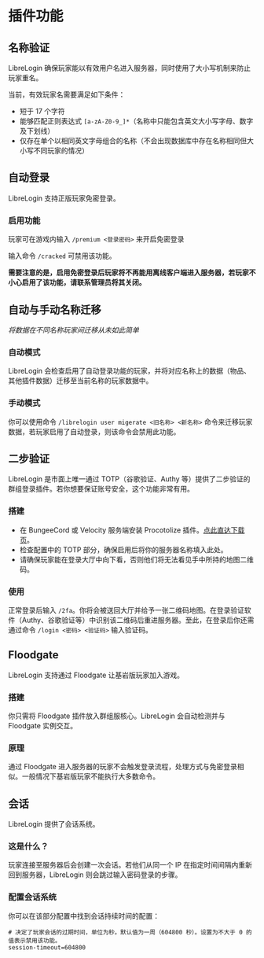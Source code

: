 # 插件功能

## 名称验证

LibreLogin 确保玩家能以有效用户名进入服务器，同时使用了大小写机制来防止玩家重名。

当前，有效玩家名需要满足如下条件：
* 短于 17 个字符
* 能够匹配正则表达式 `[a-zA-Z0-9_]*`（名称中只能包含英文大小写字母、数字及下划线）
* 仅存在单个以相同英文字母组合的名称（不会出现数据库中存在名称相同但大小写不同玩家的情况）

## 自动登录

LibreLogin 支持正版玩家免密登录。

### 启用功能

玩家可在游戏内输入 `/premium <登录密码>` 来开启免密登录

输入命令 `/cracked` 可禁用该功能。

**需要注意的是，启用免密登录后玩家将不再能用离线客户端进入服务器，若玩家不小心启用了该功能，请联系管理员将其关闭。**

## 自动与手动名称迁移

*将数据在不同名称玩家间迁移从未如此简单*

### 自动模式

LibreLogin 会检查启用了自动登录功能的玩家，并将对应名称上的数据（物品、其他插件数据）迁移至当前名称的玩家数据中。

### 手动模式

你可以使用命令 `/librelogin user migerate <旧名称> <新名称>` 命令来迁移玩家数据，若玩家启用了自动登录，则该命令会禁用此功能。

## 二步验证

LibreLogin 是市面上唯一通过 TOTP（谷歌验证、Authy 等）提供了二步验证的群组登录插件。若你想要保证账号安全，这个功能非常有用。

### 搭建

* 在 BungeeCord 或 Velocity 服务端安装 Procotolize 插件。[点此直达下载页](https://www.spigotmc.org/resources/protocolize-protocollib-for-bungeecord-waterfall-velocity.63778/)。
* 检查配置中的 TOTP 部分，确保启用后将你的服务器名称填入此处。
* 请确保玩家能在登录大厅中向下看，否则他们将无法看见手中所持的地图二维码。

### 使用

正常登录后输入 `/2fa`。你将会被送回大厅并给予一张二维码地图。在登录验证软件（Authy、谷歌验证等）中识别该二维码后重进服务器。至此，在登录后你还需通过命令 `/login <密码> <验证码>` 输入验证码。

## Floodgate

LibreLogin 支持通过 Floodgate 让基岩版玩家加入游戏。

### 搭建

你只需将 Floodgate 插件放入群组服核心。LibreLogin 会自动检测并与 Floodgate 实例交互。

### 原理

通过 Floodgate 进入服务器的玩家不会触发登录流程，处理方式与免密登录相似。一般情况下基岩版玩家不能执行大多数命令。

## 会话

LibreLogin 提供了会话系统。

### 这是什么？

玩家连接至服务器后会创建一次会话。若他们从同一个 IP 在指定时间间隔内重新回到服务器，LibreLogin 则会跳过输入密码登录的步骤。

### 配置会话系统

你可以在该部分配置中找到会话持续时间的配置：

```hocon
# 决定了玩家会话的过期时间，单位为秒。默认值为一周（604800 秒）。设置为不大于 0 的值表示禁用该功能。
session-timeout=604800
```